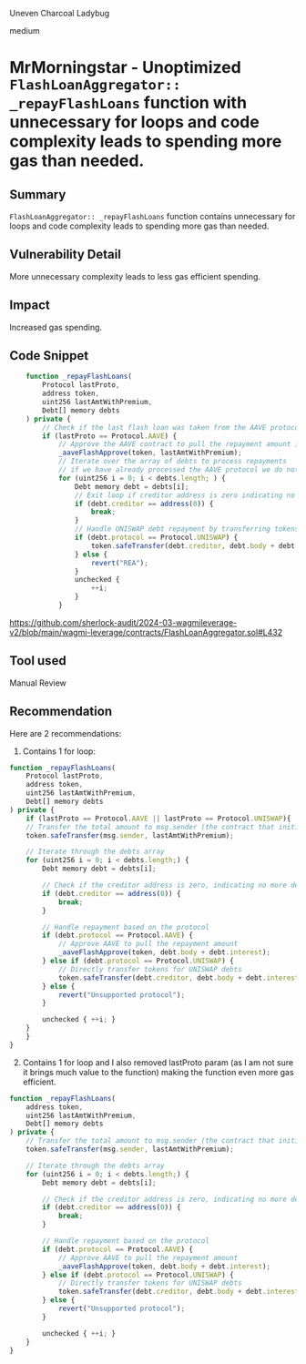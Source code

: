 Uneven Charcoal Ladybug

medium

# MrMorningstar - Unoptimized `FlashLoanAggregator:: _repayFlashLoans` function with unnecessary for loops and code complexity leads to spending more gas than needed.

## Summary
`FlashLoanAggregator:: _repayFlashLoans` function contains unnecessary for loops and code complexity leads to spending more gas than needed.
## Vulnerability Detail
More unnecessary complexity leads to less gas efficient spending.
## Impact
Increased gas spending.
## Code Snippet
```javascript
    function _repayFlashLoans(
        Protocol lastProto,
        address token,
        uint256 lastAmtWithPremium,
        Debt[] memory debts
    ) private {
        // Check if the last flash loan was taken from the AAVE protocol
        if (lastProto == Protocol.AAVE) {
            // Approve the AAVE contract to pull the repayment amount including premiums
            _aaveFlashApprove(token, lastAmtWithPremium);
            // Iterate over the array of debts to process repayments
            // if we have already processed the AAVE protocol we do not expect it
            for (uint256 i = 0; i < debts.length; ) {
                Debt memory debt = debts[i];
                // Exit loop if creditor address is zero indicating no more debts
                if (debt.creditor == address(0)) {
                    break;
                }
                // Handle UNISWAP debt repayment by transferring tokens directly to creditor
                if (debt.protocol == Protocol.UNISWAP) {
                    token.safeTransfer(debt.creditor, debt.body + debt.interest);
                } else {
                    revert("REA");
                }
                unchecked {
                    ++i;
                }
            }
```
https://github.com/sherlock-audit/2024-03-wagmileverage-v2/blob/main/wagmi-leverage/contracts/FlashLoanAggregator.sol#L432
## Tool used

Manual Review

## Recommendation
Here are 2 recommendations:
1. Contains 1 for loop:
```javascript
function _repayFlashLoans(
    Protocol lastProto,
    address token,
    uint256 lastAmtWithPremium,
    Debt[] memory debts
) private {
    if (lastProto == Protocol.AAVE || lastProto == Protocol.UNISWAP){
    // Transfer the total amount to msg.sender (the contract that initiated the flash loan)
    token.safeTransfer(msg.sender, lastAmtWithPremium);

    // Iterate through the debts array
    for (uint256 i = 0; i < debts.length;) {
        Debt memory debt = debts[i];

        // Check if the creditor address is zero, indicating no more debts
        if (debt.creditor == address(0)) {
            break;
        }

        // Handle repayment based on the protocol
        if (debt.protocol == Protocol.AAVE) {
            // Approve AAVE to pull the repayment amount
            _aaveFlashApprove(token, debt.body + debt.interest);
        } else if (debt.protocol == Protocol.UNISWAP) {
            // Directly transfer tokens for UNISWAP debts
            token.safeTransfer(debt.creditor, debt.body + debt.interest);
        } else {
            revert("Unsupported protocol");
        }

        unchecked { ++i; }
    }
    }
}

```
2. Contains 1 for loop and I also removed lastProto param (as I am not sure it brings much value to the function) making the function even more gas efficient.
```javascript
function _repayFlashLoans(
    address token,
    uint256 lastAmtWithPremium,
    Debt[] memory debts
) private {
    // Transfer the total amount to msg.sender (the contract that initiated the flash loan)
    token.safeTransfer(msg.sender, lastAmtWithPremium);

    // Iterate through the debts array
    for (uint256 i = 0; i < debts.length;) {
        Debt memory debt = debts[i];

        // Check if the creditor address is zero, indicating no more debts
        if (debt.creditor == address(0)) {
            break;
        }

        // Handle repayment based on the protocol
        if (debt.protocol == Protocol.AAVE) {
            // Approve AAVE to pull the repayment amount
            _aaveFlashApprove(token, debt.body + debt.interest);
        } else if (debt.protocol == Protocol.UNISWAP) {
            // Directly transfer tokens for UNISWAP debts
            token.safeTransfer(debt.creditor, debt.body + debt.interest);
        } else {
            revert("Unsupported protocol");
        }

        unchecked { ++i; }
    }
}
```